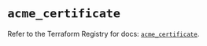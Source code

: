 # `acme_certificate`

Refer to the Terraform Registry for docs: [`acme_certificate`](https://registry.terraform.io/providers/vancluever/acme/2.36.0/docs/resources/certificate).
